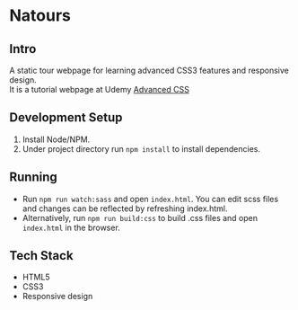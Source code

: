 # Natours

## Intro

A static tour webpage for learning advanced CSS3 features and responsive design. <br>
It is a tutorial webpage at Udemy [Advanced CSS](https://www.udemy.com/course/advanced-css-and-sass/)

## Development Setup

1. Install Node/NPM.
2. Under project directory run `npm install` to install dependencies.

## Running

- Run `npm run watch:sass` and open `index.html`. You can edit scss files and changes can be reflected by refreshing index.html.
- Alternatively, run `npm run build:css` to build .css files and open `index.html` in the browser.

## Tech Stack

- HTML5
- CSS3
- Responsive design
